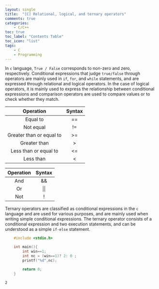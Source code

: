 ```yaml
---
layout: single
title:  "[C] Relational, logical, and ternary operators"
comments: true
categories:
    - C/C++
toc: true
toc_label: "Contents Table"
toc_icon: "list"
tags: 
    - C
    - Programming
---
```



In `c` language, `True / False` corresponds to non-zero and zero, respectively. Conditional expressions that judge `true/false` through operators are mainly used in `if`, `for`, and `while` statements, and are expressed through relational and logical operators. In the case of logical operators, it is mainly used to express the relationship between conditional expressions and comparison operators are used to compare values or to check whether they match. 




|Operation | Syntax |
|:---:   |:---:   | 
| Equal to | ==    |
| Not equal|  !=     |
| Greater than or equal to  | >= |
| Greater than | >      |
| Less than or equal to  | <=      |
| Less than   |  <       |
 

|Operation | Syntax |
|:---:   |:---:   | 
| And | &&   |
| Or |  \|\|  |
| Not  | ! |


Ternary operators are classified as conditional expressions in the `c` language and are used for various purposes, and are mainly used when writing simple conditional expressions. The ternary operator consists of a conditional expression and two execution statements, and can be understood as a simple `if-else` statement.





```c
    #include <stdio.h>

    int main(){
        int win==1;
        int nc = (win==1)? 2: 0 ;
        printf("%d",nc);

        return 0;
    }


```

```
2
```